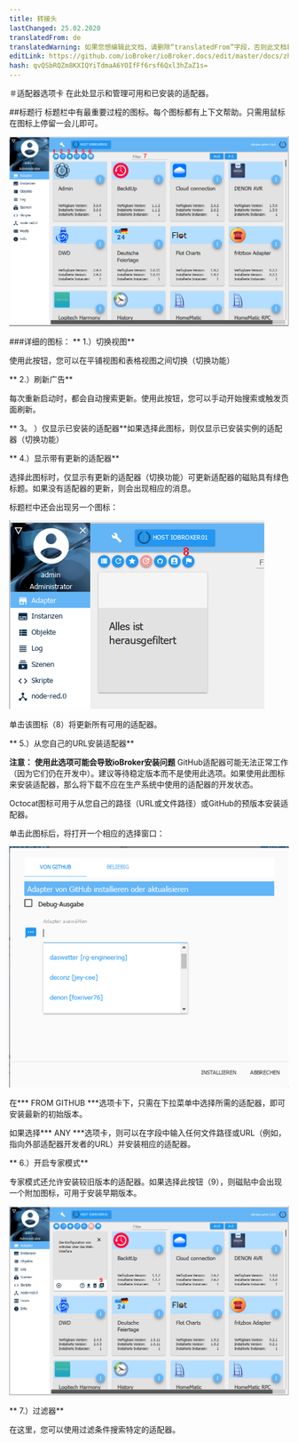 ```yaml
---
title: 转接头
lastChanged: 25.02.2020
translatedFrom: de
translatedWarning: 如果您想编辑此文档，请删除“translatedFrom”字段，否则此文档将再次自动翻译
editLink: https://github.com/ioBroker/ioBroker.docs/edit/master/docs/zh-cn/admin/adapter.md
hash: qvQSbRQZm8KXIQYiTdmaA6YOIfFf6rsf6Qxl3hZaZ1s=
---
```

＃适配器选项卡
在此处显示和管理可用和已安装的适配器。

##标题行
标题栏中有最重要过程的图标。每个图标都有上下文帮助。只需用鼠标在图标上停留一会儿即可。

![管理员标签](../../de/admin/media/ADMIN_Adapter_Kachel_numbers.png)

###详细的图标：
** 1.）切换视图**

使用此按钮，您可以在平铺视图和表格视图之间切换（切换功能）

** 2.）刷新广告**

每次重新启动时，都会自动搜索更新。使用此按钮，您可以手动开始搜索或触发页面刷新。

** 3。 ）仅显示已安装的适配器**如果选择此图标，则仅显示已安装实例的适配器（切换功能）

** 4.）显示带有更新的适配器**

选择此图标时，仅显示有更新的适配器（切换功能）可更新适配器的磁贴具有绿色标题。如果没有适配器的更新，则会出现相应的消息。

标题栏中还会出现另一个图标：

![管理员标签](../../de/admin/media/ADMIN_Adapter_Kachel_upgradeable.png)

单击该图标（8）将更新所有可用的适配器。

** 5.）从您自己的URL安装适配器**

**注意：** **使用此选项可能会导致ioBroker安装问题** GitHub适配器可能无法正常工作（因为它们仍在开发中）。建议等待稳定版本而不是使用此选项。如果使用此图标来安装适配器，那么将下载不应在生产系统中使用的适配器的开发状态。

Octocat图标可用于从您自己的路径（URL或文件路径）或GitHub的预版本安装适配器。

单击此图标后，将打开一个相应的选择窗口：

![安装GitHub](../../de/admin/media/ADMIN_Adapter_GitHub.png)

在*** FROM GITHUB ***选项卡下，只需在下拉菜单中选择所需的适配器，即可安装最新的初始版本。

如果选择*** ANY ***选项卡，则可以在字段中输入任何文件路径或URL（例如，指向外部适配器开发者的URL）并安装相应的适配器。

** 6.）开启专家模式**

专家模式还允许安装较旧版本的适配器。如果选择此按钮（9），则磁贴中会出现一个附加图标，可用于安装早期版本。

![安装其他版本](../../de/admin/media/ADMIN_Adapter_Kachel_versions.png)

** 7.）过滤器**

在这里，您可以使用过滤条件搜索特定的适配器。